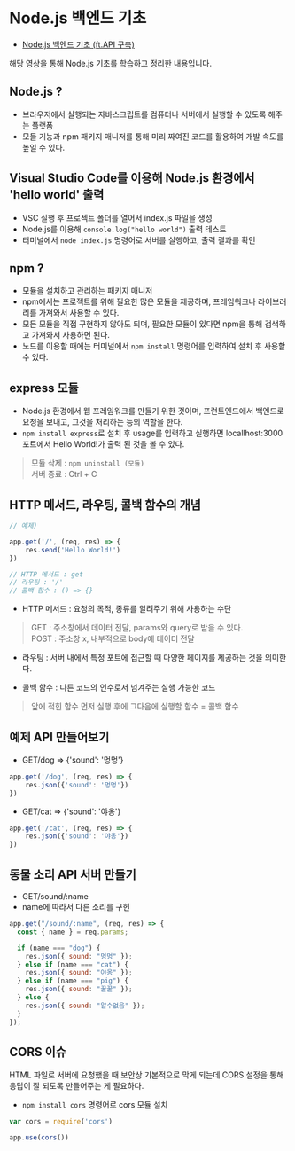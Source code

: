 # Node.js 백엔드 기초
- [Node.js 백엔드 기초 (ft.API 구축)](https://www.youtube.com/watch?v=Tt_tKhhhJqY&t=2905s)

해당 영상을 통해 Node.js 기초를 학습하고 정리한 내용입니다.

## Node.js ?
- 브라우저에서 실행되는 자바스크립트를 컴퓨터나 서버에서 실행할 수 있도록 해주는 플랫폼   
- 모듈 기능과 npm 패키지 매니저를 통해 미리 짜여진 코드를 활용하여 개발 속도를 높일 수 있다.

## Visual Studio Code를 이용해 Node.js 환경에서 'hello world' 출력
- VSC 실행 후 프로젝트 폴더를 열어서 index.js 파일을 생성
- Node.js를 이용해 `console.log("hello world")` 출력 테스트
- 터미널에서 `node index.js` 명령어로 서버를 실행하고, 출력 결과를 확인

## npm ?
- 모듈을 설치하고 관리하는 패키지 매니저
- npm에서는 프로젝트를 위해 필요한 많은 모듈을 제공하며, 프레임워크나 라이브러리를 가져와서 사용할 수 있다.
- 모든 모듈을 직접 구현하지 않아도 되며, 필요한 모듈이 있다면 npm을 통해 검색하고 가져와서 사용하면 된다.
- 노드를 이용할 때에는 터미널에서 `npm install` 명령어를 입력하여 설치 후 사용할 수 있다.

## express 모듈
- Node.js 환경에서 웹 프레임워크를 만들기 위한 것이며, 프런트엔드에서 백엔드로 요청을 보내고, 그것을 처리하는 등의 역할을 한다.
- `npm install express`로 설치 후 usage를 입력하고 실행하면 locallhost:3000 포트에서 Hello World!가 출력 된 것을 볼 수 있다.
> 모듈 삭제 : `npm uninstall (모듈)`   
> 서버 종료 : Ctrl + C

## HTTP 메서드, 라우팅, 콜백 함수의 개념
```jsx
// 예제)

app.get('/', (req, res) => {
	res.send('Hello World!')
})

// HTTP 메서드 : get
// 라우팅 : '/'
// 콜백 함수 : () => {}
```
- HTTP 메서드 : 요청의 목적, 종류를 알려주기 위해 사용하는 수단
> GET : 주소창에서 데이터 전달, params와 query로 받을 수 있다.   
> POST : 주소창 x, 내부적으로 body에 데이터 전달

- 라우팅 : 서버 내에서 특정 포트에 접근할 때 다양한 페이지를 제공하는 것을 의미한다.

- 콜백 함수 : 다른 코드의 인수로서 넘겨주는 실행 가능한 코드
> 앞에 적힌 함수 먼저 실행 후에 그다음에 실행할 함수 = 콜백 함수

## 예제 API 만들어보기
- GET/dog => {'sound': '멍멍'}
```jsx
app.get('/dog', (req, res) => {
	res.json({'sound': '멍멍'})
})
```
- GET/cat => {'sound': '야옹'}
```jsx
app.get('/cat', (req, res) => {
	res.json({'sound': '야옹'})
})
```

## 동물 소리 API 서버 만들기
- GET/sound/:name
- name에 따라서 다른 소리를 구현
```jsx
app.get("/sound/:name", (req, res) => {
  const { name } = req.params;

  if (name === "dog") {
    res.json({ sound: "멍멍" });
  } else if (name === "cat") {
    res.json({ sound: "야옹" });
  } else if (name === "pig") {
    res.json({ sound: "꿀꿀" });
  } else {
    res.json({ sound: "알수없음" });
  }
});
```

## CORS 이슈
HTML 파일로 서버에 요청했을 때 보안상 기본적으로 막게 되는데 CORS 설정을 통해 응답이 잘 되도록 만들어주는 게 필요하다.
- `npm install cors` 명령어로 cors 모듈 설치
```jsx
var cors = require('cors')

app.use(cors())
```
